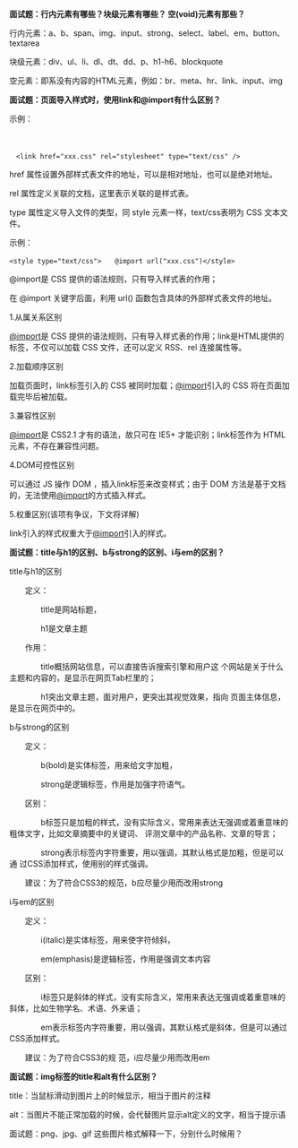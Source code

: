 **面试题：行内元素有哪些？块级元素有哪些？ 空(void)元素有那些？**

行内元素：a、b、span、img、input、strong、select、label、em、button、textarea

块级元素：div、ul、li、dl、dt、dd、p、h1-h6、blockquote

空元素：即系没有内容的HTML元素，例如：br、meta、hr、link、input、img

**面试题：页面导入样式时，使用link和@import有什么区别？**



示例：

　

```
　<link href="xxx.css" rel="stylesheet" type="text/css" />
```

 href 属性设置外部样式表文件的地址，可以是相对地址，也可以是绝对地址。

 rel 属性定义关联的文档，这里表示关联的是样式表。

 type 属性定义导入文件的类型，同 style 元素一样，text/css表明为 CSS 文本文件。

示例：

```
<style type="text/css">　　@import url("xxx.css")</style>
```

@import是 CSS 提供的语法规则，只有导入样式表的作用；

在 @import 关键字后面，利用 url() 函数包含具体的外部样式表文件的地址。

1.从属关系区别

[@import](https://github.com/import)是 CSS 提供的语法规则，只有导入样式表的作用；link是HTML提供的标签，不仅可以加载 CSS 文件，还可以定义 RSS、rel 连接属性等。



2.加载顺序区别

加载页面时，link标签引入的 CSS 被同时加载；[@import](https://github.com/import)引入的 CSS 将在页面加载完毕后被加载。



3.兼容性区别

[@import](https://github.com/import)是 CSS2.1 才有的语法，故只可在 IE5+ 才能识别；link标签作为 HTML 元素，不存在兼容性问题。



4.DOM可控性区别

可以通过 JS 操作 DOM ，插入link标签来改变样式；由于 DOM 方法是基于文档的，无法使用[@import](https://github.com/import)的方式插入样式。



5.权重区别(该项有争议，下文将详解)

link引入的样式权重大于[@import](https://github.com/import)引入的样式。

**面试题：title与h1的区别、b与strong的区别、i与em的区别？**

title与h1的区别

　　定义：

　　　　title是网站标题，

　　　　h1是文章主题

　　作用：

　　　　title概括网站信息，可以直接告诉搜索引擎和用户这 个网站是关于什么主题和内容的，是显示在网页Tab栏里的；

　　　　h1突出文章主题，面对用户，更突出其视觉效果，指向 页面主体信息，是显示在网页中的。

b与strong的区别

　　定义：

　　　　b(bold)是实体标签，用来给文字加粗，

　　　　strong是逻辑标签，作用是加强字符语气。

　　区别：

　　　　b标签只是加粗的样式，没有实际含义，常用来表达无强调或着重意味的粗体文字，比如文章摘要中的关键词、 评测文章中的产品名称、文章的导言；

　　　　strong表示标签内字符重要，用以强调，其默认格式是加粗，但是可以通 过CSS添加样式，使用别的样式强调。

　　建议：为了符合CSS3的规范，b应尽量少用而改用strong

i与em的区别

　　定义：

　　　　i(italic)是实体标签，用来使字符倾斜，

　　　　em(emphasis)是逻辑标签，作用是强调文本内容

　　区别：

　　　　i标签只是斜体的样式，没有实际含义，常用来表达无强调或着重意味的斜体，比如生物学名、术语、外来语；

　　　　em表示标签内字符重要，用以强调，其默认格式是斜体，但是可以通过CSS添加样式。

　　建议：为了符合CSS3的规 范，i应尽量少用而改用em

**面试题：img标签的title和alt有什么区别？**

title：当⿏标滑动到图片上的时候显示，相当于图片的注释

alt：当图片不能正常加载的时候，会代替图片显示alt定义的文字，相当于提示语

面试题：png、jpg、gif 这些图片格式解释一下，分别什么时候用？